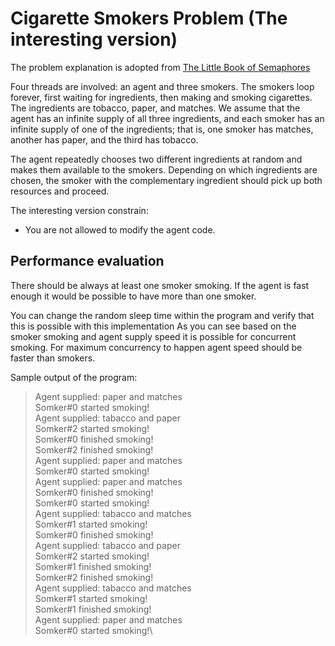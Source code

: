 # Cigarette Smokers Problem (The interesting version)

The problem explanation is adopted from [The Little Book of Semaphores][book_semaphores] 

Four threads are involved: an agent and three smokers. The smokers loop forever, first waiting for ingredients, then making and smoking cigarettes. The ingredients are tobacco, paper, and matches. We assume that the agent has an infinite supply of all three ingredients, and each smoker has an infinite supply of one of the ingredients; that is, one smoker has matches, another has paper, and the third has tobacco.

The agent repeatedly chooses two different ingredients at random and makes them available to the smokers. Depending on which ingredients are chosen, the smoker with the complementary ingredient should pick up both resources and proceed.


The interesting version constrain:
* You are not allowed to modify the agent code.

## Performance evaluation
There should be always at least one smoker smoking. If the agent is fast enough it would be possible to have more than one smoker.

You can change the random sleep time within the program and verify that this is possible with this implementation
As you can see based on the smoker smoking and agent supply speed  it is possible for concurrent smoking. For maximum concurrency to happen agent speed should be faster than smokers.

Sample output of the program:

> Agent supplied: paper and matches\
> Somker#0 started smoking!\
> Agent supplied: tabacco and paper\
> Somker#2 started smoking!\
> Somker#0 finished smoking!\
> Somker#2 finished smoking!\
> Agent supplied: paper and matches\
> Somker#0 started smoking!\
> Agent supplied: paper and matches\
> Somker#0 finished smoking!\
> Somker#0 started smoking!\
> Agent supplied: tabacco and matches\
> Somker#1 started smoking!\
> Somker#0 finished smoking!\
> Agent supplied: tabacco and paper\
> Somker#2 started smoking!\
> Somker#1 finished smoking!\
> Somker#2 finished smoking!\
> Agent supplied: tabacco and matches\
> Somker#1 started smoking!\
> Somker#1 finished smoking!\
> Agent supplied: paper and matches\
> Somker#0 started smoking!\





[book_semaphores]: http://greenteapress.com/semaphores/LittleBookOfSemaphores.pdf


